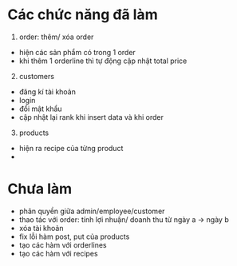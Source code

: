 # Các chức năng đã làm
1.  order: thêm/ xóa order
- hiện các sản phẩm có trong 1 order
- khi thêm 1 orderline thì tự động cập nhật total price
2. customers
- đăng kí tài khoản
- login
-  đổi mật khẩu
- cập nhật lại rank khi insert data và khi order
3. products
- hiện ra recipe của từng product
- 
# Chưa làm
- phân quyền giữa admin/employee/customer
- thao tác với order: tính lợi nhuận/ doanh thu từ ngày a -> ngày b
- xóa tài khoản
- fix lỗi hàm post, put của products
- tạo các hàm với orderlines
- tạo các hàm với recipes